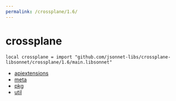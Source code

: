 ```yaml
---
permalink: /crossplane/1.6/
---
```


# crossplane

```jsonnet
local crossplane = import "github.com/jsonnet-libs/crossplane-libsonnet/crossplane/1.6/main.libsonnet"
```



* [apiextensions](apiextensions/index.md)
* [meta](meta/index.md)
* [pkg](pkg/index.md)
* [util](util/index.md)